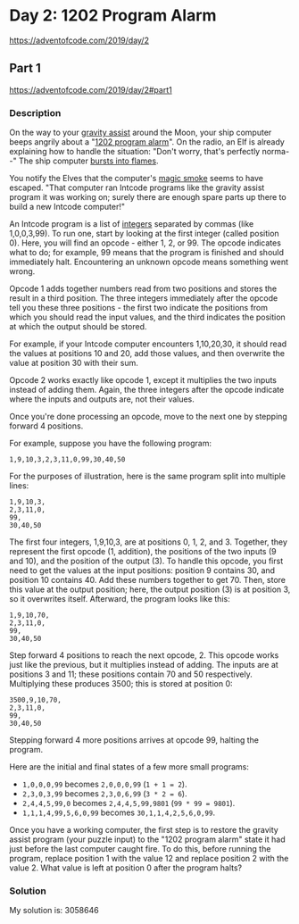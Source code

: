 # Day 2: 1202 Program Alarm
https://adventofcode.com/2019/day/2

## Part 1
https://adventofcode.com/2019/day/2#part1

### Description
On the way to your [gravity assist](https://en.wikipedia.org/wiki/Gravity_assist) around the Moon, your ship computer beeps angrily about a "[1202 program alarm](https://www.hq.nasa.gov/alsj/a11/a11.landing.html#1023832)". On the radio, an Elf is already explaining how to handle the situation: "Don't worry, that's perfectly norma--" The ship computer [bursts into flames](https://en.wikipedia.org/wiki/Halt_and_Catch_Fire).

You notify the Elves that the computer's [magic smoke](https://en.wikipedia.org/wiki/Magic_smoke) seems to have escaped. "That computer ran Intcode programs like the gravity assist program it was working on; surely there are enough spare parts up there to build a new Intcode computer!"

An Intcode program is a list of [integers](https://en.wikipedia.org/wiki/Integer) separated by commas (like 1,0,0,3,99). To run one, start by looking at the first integer (called position 0). Here, you will find an opcode - either 1, 2, or 99. The opcode indicates what to do; for example, 99 means that the program is finished and should immediately halt. Encountering an unknown opcode means something went wrong.

Opcode 1 adds together numbers read from two positions and stores the result in a third position. The three integers immediately after the opcode tell you these three positions - the first two indicate the positions from which you should read the input values, and the third indicates the position at which the output should be stored.

For example, if your Intcode computer encounters 1,10,20,30, it should read the values at positions 10 and 20, add those values, and then overwrite the value at position 30 with their sum.

Opcode 2 works exactly like opcode 1, except it multiplies the two inputs instead of adding them. Again, the three integers after the opcode indicate where the inputs and outputs are, not their values.

Once you're done processing an opcode, move to the next one by stepping forward 4 positions.

For example, suppose you have the following program:
```
1,9,10,3,2,3,11,0,99,30,40,50
```

For the purposes of illustration, here is the same program split into multiple lines:

```
1,9,10,3,
2,3,11,0,
99,
30,40,50
```

The first four integers, 1,9,10,3, are at positions 0, 1, 2, and 3. Together, they represent the first opcode (1, addition), the positions of the two inputs (9 and 10), and the position of the output (3). To handle this opcode, you first need to get the values at the input positions: position 9 contains 30, and position 10 contains 40. Add these numbers together to get 70. Then, store this value at the output position; here, the output position (3) is at position 3, so it overwrites itself. Afterward, the program looks like this:

```
1,9,10,70,
2,3,11,0,
99,
30,40,50
```

Step forward 4 positions to reach the next opcode, 2. This opcode works just like the previous, but it multiplies instead of adding. The inputs are at positions 3 and 11; these positions contain 70 and 50 respectively. Multiplying these produces 3500; this is stored at position 0:

```
3500,9,10,70,
2,3,11,0,
99,
30,40,50
```

Stepping forward 4 more positions arrives at opcode 99, halting the program.

Here are the initial and final states of a few more small programs:

* `1,0,0,0,99` becomes `2,0,0,0,99` (`1 + 1 = 2`).
* `2,3,0,3,99` becomes `2,3,0,6,99` (`3 * 2 = 6`).
* `2,4,4,5,99,0` becomes `2,4,4,5,99,9801` (`99 * 99 = 9801`).
* `1,1,1,4,99,5,6,0,99` becomes `30,1,1,4,2,5,6,0,99`.

Once you have a working computer, the first step is to restore the gravity assist program (your puzzle input) to the "1202 program alarm" state it had just before the last computer caught fire. To do this, before running the program, replace position 1 with the value 12 and replace position 2 with the value 2. What value is left at position 0 after the program halts?

### Solution
My solution is: 3058646
